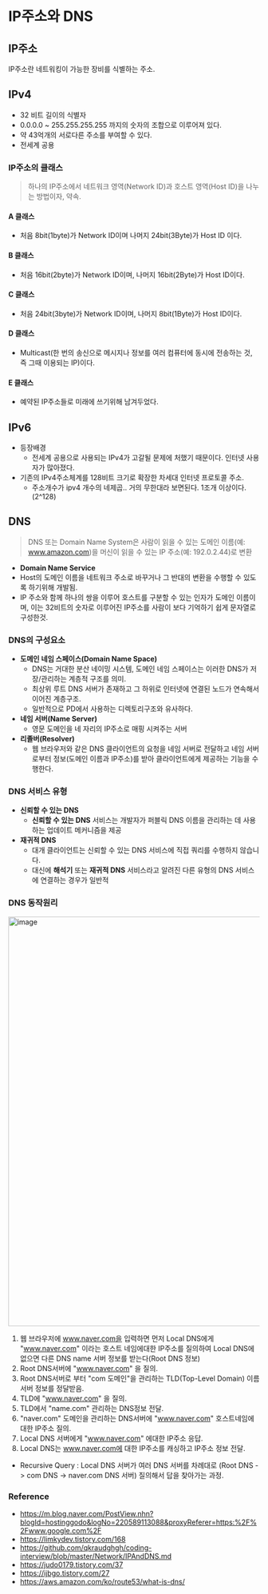 # IP주소와 DNS

## IP주소

IP주소란 네트워킹이 가능한 장비를 식별하는 주소.



## IPv4 

* 32 비트 길이의 식별자
* 0.0.0.0 ~ 255.255.255.255 까지의 숫자의 조합으로 이루어져 있다.
* 약 43억개의 서로다른 주소를 부여할 수 있다.
* 전세계 공용

### IP주소의 클래스

> 하나의 IP주소에서 네트워크 영역(Network ID)과 호스트 영역(Host ID)을 나누는 방법이자, 약속.

#### A 클래스

* 처음 8bit(1byte)가 Network ID이며 나머지 24bit(3Byte)가 Host ID 이다. 

#### B 클래스

* 처음 16bit(2byte)가 Network ID이며, 나머지 16bit(2Byte)가 Host ID이다.

#### C 클래스

* 처음 24bit(3byte)가 Network ID이며, 나머지 8bit(1Byte)가 Host ID이다. 

#### D 클래스

* Multicast(한 번의 송신으로 메시지나 정보를 여러 컴퓨터에 동시에 전송하는 것, 즉 그때 이용되는 IP)이다.

#### E 클래스

* 예약된 IP주소들로 미래에 쓰기위해 남겨두었다.



## IPv6

* 등장배경
  * 전세계 공용으로 사용되는 IPv4가 고갈될 문제에 처했기 때문이다. 인터넷 사용자가 많아졌다.
* 기존의 IPv4주소체계를 128비트 크기로 확장한 차세대 인터넷 프로토콜 주소.
  * 주소개수가 ipv4 개수의 네제곱.. 거의 무한대라 보면된다. 1조개 이상이다. (2^128)



## DNS

> DNS 또는 Domain Name System은 사람이 읽을 수 있는 도메인 이름(예: www.amazon.com)을 머신이 읽을 수 있는 IP 주소(예: 192.0.2.44)로 변환

* **Domain Name Service**
* Host의 도메인 이름을 네트워크 주소로 바꾸거나 그 반대의 변환을 수행할 수 있도록 하기위해 개발됨.
* IP 주소와 함께 하나의 쌍을 이루어 호스트를 구분할 수 있는 인자가 도메인 이름이며, 이는 32비트의 숫자로 이루어진 IP주소를 사람이 보다 기억하기 쉽게 문자열로 구성한것.



### DNS의 구성요소

* **도메인 네임 스페이스(Domain Name Space)**
  * DNS는 거대한 분산 네이밍 시스템, 도메인 네임 스페이스는 이러한 DNS가 저장/관리하는 계층적 구조를 의미.
  * 최상위 루트 DNS 서버가 존재하고 그 하위로 인터넷에 연결된 노드가 연속해서 이어진 계층구조.
  * 일반적으로 PD에서 사용하는 디렉토리구조와 유사하다.
* **네임 서버(Name Server)**
  * 영문 도메인을 네 자리의 IP주소로 매핑 시켜주는 서버
* **리졸버(Resolver)**
  * 웹 브라우저와 같은 DNS 클라이언트의 요청을 네임 서버로 전달하고 네임 서버로부터 정보(도메인 이름과 IP주소)를 받아 클라이언트에게 제공하는 기능을 수행한다.



### DNS 서비스 유형

* **신뢰할 수 있는 DNS**
  * **신뢰할 수 있는 DNS** 서비스는 개발자가 퍼블릭 DNS 이름을 관리하는 데 사용하는 업데이트 메커니즘을 제공
* **재귀적 DNS**
  * 대개 클라이언트는 신뢰할 수 있는 DNS 서비스에 직접 쿼리를 수행하지 않습니다.
  * 대신에 **해석기** 또는 **재귀적 DNS** 서비스라고 알려진 다른 유형의 DNS 서비스에 연결하는 경우가 일반적



### DNS 동작원리

<img width="820" alt="image" src="https://user-images.githubusercontent.com/36303777/80864617-c2513c00-8cbe-11ea-81af-b42d53229997.png">

1. 웹 브라우저에 www.naver.com을 입력하면 먼저 Local DNS에게 "www.naver.com" 이라는 호스트 네임에대한 IP주소를 질의하여 Local DNS에 없으면 다른 DNS name 서버 정보를 받는다(Root DNS 정보)
2. Root DNS서버에 "www.naver.com" 을 질의.
3. Root DNS서버로 부터 "com 도메인"을 관리하는 TLD(Top-Level Domain) 이름 서버 정보를 정달받음.
4. TLD에 "www.naver.com" 을 질의.
5. TLD에서 "name.com" 관리하는 DNS정보 전달.
6. "naver.com" 도메인을 관리하는 DNS서버에 "www.naver.com" 호스트네임에 대한 IP주소 질의.
7. Local DNS 서버에게 "www.naver.com" 에대한 IP주소 응답.
8. Local DNS는 www.naver.com에 대한 IP주소를 캐싱하고 IP주소 정보 전달.



* Recursive Query : Local DNS 서버가 여러 DNS 서버를 차례대로 (Root DNS -> com DNS -> naver.com DNS 서버) 질의해서 답을 찾아가는 과정. 

### Reference

* https://m.blog.naver.com/PostView.nhn?blogId=hostinggodo&logNo=220589113088&proxyReferer=https:%2F%2Fwww.google.com%2F
* https://limkydev.tistory.com/168
* https://github.com/qkraudghgh/coding-interview/blob/master/Network/IPAndDNS.md
* https://judo0179.tistory.com/37
* https://ijbgo.tistory.com/27
* https://aws.amazon.com/ko/route53/what-is-dns/
